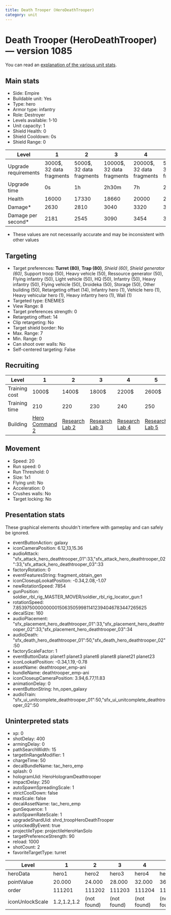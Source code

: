 ```yaml
---
title: Death Trooper (HeroDeathTrooper)
category: unit
---
```


# Death Trooper (HeroDeathTrooper) — version 1085

You can read an [explanation  of the various unit stats](unitexplained.md).

## Main stats

  * Side: Empire
  * Buildable unit: Yes
  * Type: hero
  * Armor type: infantry
  * Role: Destroyer
  * Levels available: 1-10
  * Unit capacity: 1
  * Shield Health: 0
  * Shield Cooldown: 0s
  * Shield Range: 0

|Level               |1                       |2                       |3                        |4                        |5                        |6                         |7                         |8                         |9                          |10                         |
|--------------------|------------------------|------------------------|-------------------------|-------------------------|-------------------------|--------------------------|--------------------------|--------------------------|---------------------------|---------------------------|
|Upgrade requirements|3000$, 32 data fragments|5000$, 32 data fragments|10000$, 32 data fragments|20000$, 32 data fragments|50000$, 32 data fragments|135000$, 32 data fragments|225000$, 32 data fragments|450000$, 32 data fragments|1500000$, 32 data fragments|2500000$, 32 data fragments|
|Upgrade time        |0s                      |1h                      |2h30m                    |7h                       |20h                      |2d12h                     |4d                        |6d                        |1w1d                       |1w5d                       |
|Health              |16000                   |17330                   |18660                    |20000                    |21330                    |22660                     |24000                     |25330                     |27330                      |30000                      |
|Damage*             |2630                    |2810                    |3040                     |3320                     |3590                     |3830                      |4010                      |4190                      |4520                       |4980                       |
|Damage per second*  |2181                    |2545                    |3090                     |3454                     |3818                     |4363                      |4909                      |5272                      |5636                       |6545                       |

* These values are not necessarily accurate and may be inconsistent with other values

## Targeting

  * Target preferences: **Turret (80)**, **Trap (80)**, _Shield (60)_, _Shield generator (60)_, Support troop (50), Heavy vehicle (50), Ressource generator (50), Flying infantry (50), Light vehicle (50), HQ (50), Infantry (50), Heavy infantry (50), Flying vehicle (50), Droideka (50), Storage (50), Other building (50), Retargeting offset (14), Infantry hero (1), Vehicle hero (1), Heavy vehicular hero (1), Heavy infantry hero (1), Wall (1)
  * Targeted type: ENEMIES
  * View Range: 8
  * Target preferences strength: 0
  * Retargeting offset: 14
  * Clip retargeting: No
  * Target shield border: No
  * Max. Range: 7
  * Min. Range: 0
  * Can shoot over walls: No
  * Self-centered targeting: False

## Recruiting

|Level        |1                                           |2                                      |3                                      |4                                      |5                                      |6                                      |7                                      |8                                      |9                                      |10                                      |
|-------------|--------------------------------------------|---------------------------------------|---------------------------------------|---------------------------------------|---------------------------------------|---------------------------------------|---------------------------------------|---------------------------------------|---------------------------------------|----------------------------------------|
|Training cost|1000$                                       |1400$                                  |1800$                                  |2200$                                  |2600$                                  |3000$                                  |3400$                                  |4000$                                  |4200$                                  |4600$                                   |
|Training time|210                                         |220                                    |230                                    |240                                    |250                                    |260                                    |270                                    |560                                    |580                                    |600                                     |
|Building     |[Hero Command 2](empireTacticalCommand.html)|[Research Lab 2](empireOffenseLab.html)|[Research Lab 3](empireOffenseLab.html)|[Research Lab 4](empireOffenseLab.html)|[Research Lab 5](empireOffenseLab.html)|[Research Lab 6](empireOffenseLab.html)|[Research Lab 7](empireOffenseLab.html)|[Research Lab 8](empireOffenseLab.html)|[Research Lab 9](empireOffenseLab.html)|[Research Lab 10](empireOffenseLab.html)|

## Movement

  * Speed: 20
  * Run speed: 0
  * Run Threshold: 0
  * Size: 1x1
  * Flying unit: No
  * Acceleration: 0
  * Crushes walls: No
  * Target locking: No

## Presentation stats

These graphical elements shouldn't interfere with gameplay and can safely be ignored.

  * eventButtonAction: galaxy
  * iconCameraPosition: 6.12,13,15.36
  * audioAttack: "sfx_attack_hero_deathtrooper_01":33,"sfx_attack_hero_deathtrooper_02":33,"sfx_attack_hero_deathtrooper_03":33
  * factoryRotation: 0
  * eventFeaturesString: fragment_obtain_gen
  * iconCloseupLookatPosition: -0.34,2.08,-1.07
  * newRotationSpeed: 7854
  * gunPosition: soldier_rbl_rig_MASTER_MOVER/soldier_rbl_rig_locator_gun:1
  * rotationSpeed: 7.8539750000000001506350599811412394046783447265625
  * decalSize: 160
  * audioPlacement: "sfx_placement_hero_deathtrooper_01":33,"sfx_placement_hero_deathtrooper_02":33,"sfx_placement_hero_deathtrooper_03":34
  * audioDeath: "sfx_death_hero_deathtrooper_01":50,"sfx_death_hero_deathtrooper_02":50
  * factoryScaleFactor: 1
  * eventButtonData: planet1 planet3 planet6 planet8 planet21 planet23
  * iconLookatPosition: -0.34,1.19,-0.78
  * assetName: deathtrooper_emp-ani
  * bundleName: deathtrooper_emp-ani
  * iconCloseupCameraPosition: 3.94,6.77,11.83
  * animationDelay: 0
  * eventButtonString: hn_open_galaxy
  * audioTrain: "sfx_ui_unitcomplete_deathtrooper_01":50,"sfx_ui_unitcomplete_deathtrooper_02":50

## Uninterpreted stats

  * xp: 0
  * shotDelay: 400
  * armingDelay: 0
  * pathSearchWidth: 15
  * targetInRangeModifier: 1
  * chargeTime: 50
  * decalBundleName: tac_hero_emp
  * splash: 0
  * hologramUid: HeroHologramDeathtrooper
  * impactDelay: 250
  * autoSpawnSpreadingScale: 1
  * strictCoolDown: false
  * maxScale: false
  * decalAssetName: tac_hero_emp
  * gunSequence: 1
  * autoSpawnRateScale: 1
  * upgradeShardUid: shrd_troopHeroDeathTrooper
  * unlockedByEvent: true
  * projectileType: projectileHeroHanSolo
  * targetPreferenceStrength: 90
  * reload: 1000
  * shotCount: 2
  * favoriteTargetType: turret

|Level          |1          |2          |3          |4          |5          |6          |7          |8          |9          |10         |
|---------------|-----------|-----------|-----------|-----------|-----------|-----------|-----------|-----------|-----------|-----------|
|heroData       |hero1      |hero2      |hero3      |hero4      |hero5      |hero6      |hero7      |hero8      |hero9      |hero10     |
|pointValue     |20.000     |24.000     |28.000     |32.000     |36.000     |40.000     |44.000     |48.000     |52.000     |60.000     |
|order          |111201     |111202     |111203     |111204     |111205     |111206     |111207     |111208     |111209     |111210     |
|iconUnlockScale|1.2,1.2,1.2|(not found)|(not found)|(not found)|(not found)|(not found)|(not found)|(not found)|(not found)|(not found)|

